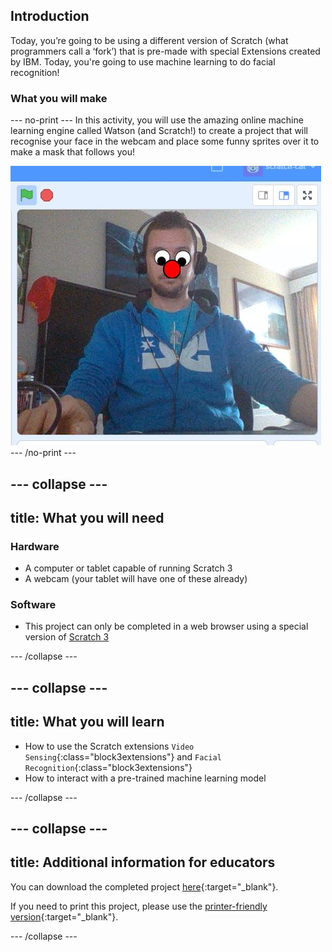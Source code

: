 ## Introduction

Today, you’re going to be using a different version of Scratch (what programmers call a ‘fork’) that is pre-made with special Extensions created by IBM. Today, you're going to use machine learning to do facial recognition! 

### What you will make

--- no-print ---
In this activity, you will use the amazing online machine learning engine called Watson (and Scratch!) to create a project that will recognise your face in the webcam and place some funny sprites over it to make a mask that follows you!

![image showing Scratch stage with funny mask overlay](images/ML-FR-Demo.JPG)
--- /no-print ---

--- collapse ---
---
title: What you will need
---
### Hardware

+ A computer or tablet capable of running Scratch 3
+ A webcam (your tablet will have one of these already)

### Software

+ This project can only be completed in a web browser using a special version of [Scratch 3](https://machinelearningforkids.co.uk/scratch3/)

--- /collapse ---

--- collapse ---
---
title: What you will learn
---

+ How to use the Scratch extensions `Video Sensing`{:class="block3extensions"} and `Facial Recognition`{:class="block3extensions"}
+ How to interact with a pre-trained machine learning model

--- /collapse ---

--- collapse ---
---
title: Additional information for educators
---

You can download the completed project [here](http://rpf.io/p/en/projectName-get){:target="_blank"}.

If you need to print this project, please use the [printer-friendly version](https://projects.raspberrypi.org/en/projects/projectName/print){:target="_blank"}.

--- /collapse ---
